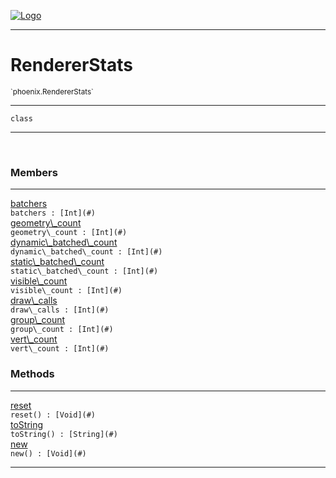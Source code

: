 
[![Logo](../../images/logo.png)](../../api/index.html)

---



<h1>RendererStats</h1>
<small>`phoenix.RendererStats`</small>



---

`class`

---

&nbsp;
&nbsp;



<h3>Members</h3> <hr/><span class="member apipage">
                <a name="batchers"><a class="lift" href="#batchers">batchers</a></a><div class="clear"></div><code class="signature apipage">batchers : [Int](#)</code><br/></span>
            <span class="small_desc_flat"></span><span class="member apipage">
                <a name="geometry_count"><a class="lift" href="#geometry_count">geometry\_count</a></a><div class="clear"></div><code class="signature apipage">geometry\_count : [Int](#)</code><br/></span>
            <span class="small_desc_flat"></span><span class="member apipage">
                <a name="dynamic_batched_count"><a class="lift" href="#dynamic_batched_count">dynamic\_batched\_count</a></a><div class="clear"></div><code class="signature apipage">dynamic\_batched\_count : [Int](#)</code><br/></span>
            <span class="small_desc_flat"></span><span class="member apipage">
                <a name="static_batched_count"><a class="lift" href="#static_batched_count">static\_batched\_count</a></a><div class="clear"></div><code class="signature apipage">static\_batched\_count : [Int](#)</code><br/></span>
            <span class="small_desc_flat"></span><span class="member apipage">
                <a name="visible_count"><a class="lift" href="#visible_count">visible\_count</a></a><div class="clear"></div><code class="signature apipage">visible\_count : [Int](#)</code><br/></span>
            <span class="small_desc_flat"></span><span class="member apipage">
                <a name="draw_calls"><a class="lift" href="#draw_calls">draw\_calls</a></a><div class="clear"></div><code class="signature apipage">draw\_calls : [Int](#)</code><br/></span>
            <span class="small_desc_flat"></span><span class="member apipage">
                <a name="group_count"><a class="lift" href="#group_count">group\_count</a></a><div class="clear"></div><code class="signature apipage">group\_count : [Int](#)</code><br/></span>
            <span class="small_desc_flat"></span><span class="member apipage">
                <a name="vert_count"><a class="lift" href="#vert_count">vert\_count</a></a><div class="clear"></div><code class="signature apipage">vert\_count : [Int](#)</code><br/></span>
            <span class="small_desc_flat"></span>





<h3>Methods</h3> <hr/><span class="method apipage">
            <a name="reset"><a class="lift" href="#reset">reset</a></a> <div class="clear"></div><code class="signature apipage">reset() : [Void](#)</code><br/><span class="small_desc_flat"></span>
        </span>
    <span class="method apipage">
            <a name="toString"><a class="lift" href="#toString">toString</a></a> <div class="clear"></div><code class="signature apipage">toString() : [String](#)</code><br/><span class="small_desc_flat"></span>
        </span>
    <span class="method apipage">
            <a name="new"><a class="lift" href="#new">new</a></a> <div class="clear"></div><code class="signature apipage">new() : [Void](#)</code><br/><span class="small_desc_flat"></span>
        </span>
    





---

&nbsp;
&nbsp;
&nbsp;
&nbsp;
